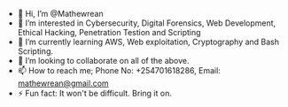 - 👋 Hi, I’m @Mathewrean
- 👀 I’m interested in Cybersecurity, Digital Forensics, Web Development, Ethical Hacking, Penetration Testion and Scripting
- 🌱 I’m currently learning AWS, Web exploitation, Cryptography and Bash Scripting.
- 💞️ I’m looking to collaborate on all of the above.
- 📫 How to reach me; Phone No: +254701618286, Email: mathewrean@gmail.com
- ⚡ Fun fact: It won't be difficult. Bring it on.

<!---
Mathewrean/Mathewrean is a ✨ special ✨ repository because its `README.md` (this file) appears on your GitHub profile.
You can click the Preview link to take a look at your changes.
--->
